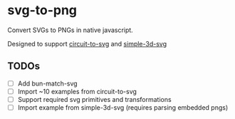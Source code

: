 # svg-to-png

Convert SVGs to PNGs in native javascript.

Designed to support [circuit-to-svg](https://github.com/tscircuit/circuit-to-svg) and [simple-3d-svg](https://github.com/tscircuit/simple-3d-svg)

## TODOs

- [ ] Add bun-match-svg
- [ ] Import ~10 examples from circuit-to-svg
- [ ] Support required svg primitives and transformations
- [ ] Import example from simple-3d-svg (requires parsing embedded pngs)
